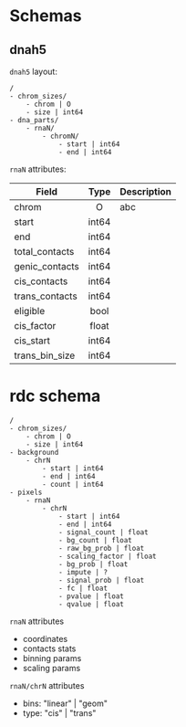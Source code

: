 # Schemas


## dnah5

`dnah5` layout:
```
/
- chrom_sizes/
    - chrom | O
    - size | int64
- dna_parts/
    - rnaN/
        - chromN/
            - start | int64
            - end | int64
```
`rnaN` attributes:

|Field|Type|Description|
|-|:-:|-|
|chrom|O|abc|
|start|int64||
|end|int64||
|total_contacts|int64||
|genic_contacts|int64||
|cis_contacts|int64||
|trans_contacts|int64||
|eligible|bool||
|cis_factor|float||
|cis_start|int64||
|trans_bin_size|int64||

# rdc schema

```
/
- chrom_sizes/
    - chrom | O
    - size | int64
- background
    - chrN
        - start | int64
        - end | int64
        - count | int64
- pixels
    - rnaN
        - chrN
            - start | int64
            - end | int64
            - signal_count | float
            - bg_count | float
            - raw_bg_prob | float
            - scaling_factor | float
            - bg_prob | float
            - impute | ?
            - signal_prob | float
            - fc | float
            - pvalue | float
            - qvalue | float
```
`rnaN` attributes
- coordinates
- contacts stats
- binning params
- scaling params

`rnaN/chrN` attributes
- bins: "linear" | "geom"
- type: "cis" | "trans"